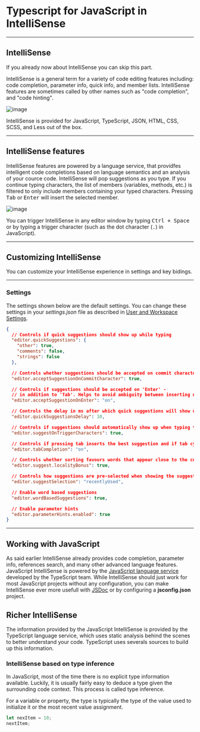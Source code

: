 # Typescript for JavaScript in IntelliSense

---

## IntelliSense

If you already now about IntelliSense you can skip this part.

IntelliSense is a general term for a variety of code editing features including: code completion, parameter info, quick info, and member lists.
IntelliSense features are sometimes called by other names such as "code completion", and "code hinting".

![image](https://code.visualstudio.com/assets/docs/editor/intellisense/intellisense.gif)

IntelliSense is provided for JavaScript, TypeScript, JSON, HTML, CSS, SCSS, and Less out of the box.

---

## IntelliSense features

IntelliSense features are powered by a language service, that providfes intelligent code completions based on language semantics
and an analysis of your cource code. IntelliSense will pop suggestions as you type. If you continue typing characters, the list of members (variables, methods, etc.)
is filtered to only include members containing your typed characters. Pressing <kbd>Tab</kbd> or <kbd>Enter</kbd> will insert the selected member.

![image](https://code.visualstudio.com/assets/docs/editor/intellisense/intellisense_packagejson.gif)

You can trigger IntelliSense in any editor window by typing <kbd>Ctrl + Space</kbd> or by typing a trigger character
(such as the dot character (<kbd>.</kbd>) in JavaScript).

---

## Customizing IntelliSense

You can customize your IntelliSense experience in settings and key bidings.

---

### Settings

The settings shown below are the default settings. You can change these settings in your _settings.json_ file as described in
[User and Workspace Settings](https://code.visualstudio.com/docs/getstarted/settings).

```json
{
  // Controls if quick suggestions should show up while typing
  "editor.quickSuggestions": {
    "other": true,
    "comments": false,
    "strings": false
  },

  // Controls whether suggestions should be accepted on commit characters. For example, in JavaScript, the semi-colon (`;`) can be a commit character that accepts a suggestion and types that character.
  "editor.acceptSuggestionOnCommitCharacter": true,

  // Controls if suggestions should be accepted on 'Enter' -
  // in addition to 'Tab'. Helps to avoid ambiguity between inserting new lines or accepting suggestions. The value 'smart' means only accept a suggestion with Enter when it makes a textual change
  "editor.acceptSuggestionOnEnter": "on",

  // Controls the delay in ms after which quick suggestions will show up.
  "editor.quickSuggestionsDelay": 10,

  // Controls if suggestions should automatically show up when typing trigger characters
  "editor.suggestOnTriggerCharacters": true,

  // Controls if pressing tab inserts the best suggestion and if tab cycles through other suggestions
  "editor.tabCompletion": "on",

  // Controls whether sorting favours words that appear close to the cursor
  "editor.suggest.localityBonus": true,

  // Controls how suggestions are pre-selected when showing the suggest list
  "editor.suggestSelection": "recentlyUsed",

  // Enable word based suggestions
  "editor.wordBasedSuggestions": true,

  // Enable parameter hints
  "editor.parameterHints.enabled": true
}
```

---

## Working with JavaScript

As said earlier IntelliSense already provides code completion, parameter info, references search, and many other advanced language features. JavaScript IntelliSense is powered by the [JavaScript language service](https://github.com/Microsoft/TypeScript/wiki/JavaScript-Language-Service-in-Visual-Studio) developed by the TypeScript team. While IntelliSense should just work for most JavaScript projects without any configuration, you can make IntelliSense ever more usefull with [JSDoc](https://code.visualstudio.com/docs/languages/javascript#_jsdoc-support) or by configuring a **jsconfig.json** project.

## Richer IntelliSense

The information provided by the JavaScript IntelliSense is provided by the TypeScript language service, which uses static analysis behind the scenes to better understand your code. TypeScript uses severals sources to build up this information.

### IntelliSense based on type inference

In JavaScript, most of the time there is no explicit type information available. Luckily, it is usually fairly easy to deduce a type given the surrounding code context. This process is called type inference.

For a variable or property, the type is typically the type of the value used to initialize it or the most recent value assignment.

```js
let nexItem = 10;
nextItem;
```